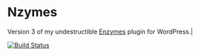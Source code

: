 # Nzymes
Version 3 of my undestructible [Enzymes](https://wordpress.org/plugins/enzymes/) plugin for WordPress.|

[![Build Status](https://travis-ci.org/aercolino/nzymes.svg?branch=master)](https://travis-ci.org/aercolino/nzymes)
